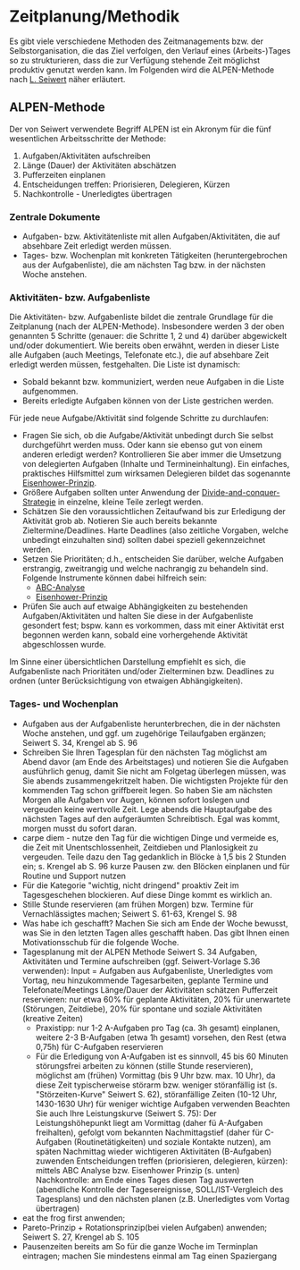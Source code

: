 # Zeitplanung/Methodik
Es gibt viele verschiedene Methoden des Zeitmanagements bzw. der
Selbstorganisation, die das Ziel verfolgen, den Verlauf eines (Arbeits-)Tages
so zu strukturieren, dass die zur Verfügung stehende Zeit möglichst produktiv
genutzt werden kann. Im Folgenden wird die ALPEN-Methode nach
[L. Seiwert](/#zusammenfassung-und-literatur)
näher erläutert.

## ALPEN-Methode
Der von Seiwert verwendete Begriff ALPEN ist ein Akronym für die fünf
wesentlichen Arbeitsschritte der Methode:

 1. Aufgaben/Aktivitäten aufschreiben
 1. Länge (Dauer) der Aktivitäten abschätzen
 1. Pufferzeiten einplanen
 1. Entscheidungen treffen: Priorisieren, Delegieren, Kürzen
 1. Nachkontrolle - Unerledigtes übertragen

### Zentrale Dokumente
 - Aufgaben- bzw. Aktivitätenliste mit allen Aufgaben/Aktivitäten, die auf
   absehbare Zeit erledigt werden müssen.
 - Tages- bzw. Wochenplan mit konkreten Tätigkeiten (heruntergebrochen aus
   der Aufgabenliste), die am nächsten Tag bzw. in der nächsten
   Woche anstehen.

### Aktivitäten- bzw. Aufgabenliste
Die Aktivitäten- bzw. Aufgabenliste bildet die zentrale Grundlage für die
Zeitplanung (nach der ALPEN-Methode). Insbesondere werden 3 der oben genannten
5 Schritte (genauer: die Schritte 1, 2 und 4) darüber abgewickelt und/oder
dokumentiert.
Wie bereits oben erwähnt, werden in dieser Liste alle Aufgaben
(auch Meetings, Telefonate etc.), die auf absehbare Zeit erledigt werden
müssen, festgehalten. Die Liste ist dynamisch:

 - Sobald bekannt bzw. kommuniziert, werden neue Aufgaben in die Liste
   aufgenommen.
 - Bereits erledigte Aufgaben können von der Liste gestrichen werden.

Für jede neue Aufgabe/Aktivität sind folgende Schritte zu durchlaufen:

 - Fragen Sie sich, ob die Aufgabe/Aktivität unbedingt durch Sie selbst
   durchgeführt werden muss. Oder kann sie ebenso gut von einem anderen
   erledigt werden? Kontrollieren Sie aber immer die Umsetzung von
   delegierten Aufgaben (Inhalte und Termineinhaltung).
   Ein einfaches, praktisches Hilfsmittel zum wirksamen Delegieren bildet
   das sogenannte [Eisenhower-Prinzip](../priorisierung/#eisenhower-prinzip).
 - Größere Aufgaben sollten unter Anwendung der
   [Divide-and-conquer-Strategie](../zielerreichung/#divide-and-conquer-strategie)
   in einzelne, kleine Teile zerlegt werden.
 - Schätzen Sie den voraussichtlichen Zeitaufwand bis zur Erledigung der
   Aktivität grob ab. Notieren Sie auch bereits bekannte Zieltermine/Deadlines.
   Harte Deadlines (also zeitliche Vorgaben, welche unbedingt einzuhalten sind)
   sollten dabei speziell gekennzeichnet werden.
 - Setzen Sie Prioritäten; d.h., entscheiden Sie darüber, welche Aufgaben
   erstrangig, zweitrangig und welche nachrangig zu behandeln sind. Folgende
   Instrumente können dabei hilfreich sein:
    - [ABC-Analyse](../priorisierung/#abc-analyse)
    - [Eisenhower-Prinzip](../priorisierung/#eisenhower-prinzip)
 - Prüfen Sie auch auf etwaige Abhängigkeiten zu bestehenden
   Aufgaben/Aktivitäten und halten Sie diese in der Aufgabenliste gesondert
   fest;    bspw. kann es vorkommen, dass mit einer Aktivität erst begonnen
   werden kann, sobald eine vorhergehende Aktivität abgeschlossen wurde.

Im Sinne einer übersichtlichen Darstellung empfiehlt es sich, die 
Aufgabenliste nach Prioritäten und/oder Zielterminen bzw. Deadlines zu
ordnen (unter Berücksichtigung von etwaigen Abhängigkeiten).

### Tages- und Wochenplan
 - Aufgaben aus der Aufgabenliste herunterbrechen, die in der nächsten Woche anstehen,
   und ggf. um zugehörige Teilaufgaben ergänzen; Seiwert S. 34, Krengel ab S. 96
 - Schreiben Sie Ihren Tagesplan für den nächsten Tag möglichst am Abend davor (am Ende des Arbeitstages) und notieren Sie die Aufgaben ausführlich genug,
   damit Sie nicht am Folgetag überlegen müssen, was Sie abends zusammengekritzelt haben. Die wichtigsten Projekte für den kommenden Tag schon griffbereit legen.
   So haben Sie am nächsten Morgen alle Aufgaben vor Augen, können sofort loslegen und vergeuden keine wertvolle Zeit.
   Lege abends die Hauptaufgabe des nächsten Tages auf den aufgeräumten Schreibtisch. Egal was kommt, morgen musst du sofort daran.
 - carpe diem - nutze den Tag für die wichtigen Dinge und vermeide es, die Zeit mit Unentschlossenheit, Zeitdieben und Planlosigkeit zu vergeuden.
   Teile dazu den Tag gedanklich in Blöcke à 1,5 bis 2 Stunden ein; s. Krengel ab S. 96
   kurze Pausen zw. den Blöcken einplanen und für Routine und Support nutzen
 - Für die Kategorie "wichtig, nicht dringend" proaktiv Zeit im Tagesgeschehen blockieren. Auf diese Dinge kommt es wirklich an.
 - Stille Stunde reservieren (am frühen Morgen) bzw. Termine für Vernachlässigtes machen; Seiwert S. 61-63, Krengel S. 98
 - Was habe ich geschafft? Machen Sie sich am Ende der Woche bewusst, was Sie in den letzten Tagen alles geschafft haben.
   Das gibt Ihnen einen Motivationsschub für die folgende Woche.
 - Tagesplanung mit der ALPEN Methode Seiwert S. 34
     Aufgaben, Aktivitäten und Termine aufschreiben (ggf. Seiwert-Vorlage S.36 verwenden):
     Input = Aufgaben aus Aufgabenliste, Unerledigtes vom Vortag, neu hinzukommende Tagesarbeiten, geplante Termine und Telefonate/Meetings
     Länge/Dauer der Aktivitäten schätzen
     Pufferzeit reservieren: nur etwa 60% für geplante Aktivitäten, 20% für unerwartete (Störungen, Zeitdiebe), 20% für spontane und soziale Aktivitäten (kreative Zeiten)
      - Praxistipp: nur 1-2 A-Aufgaben pro Tag (ca. 3h gesamt) einplanen, weitere 2-3 B-Aufgaben (etwa 1h gesamt) vorsehen, den Rest (etwa 0,75h) für C-Aufgaben reservieren
      - Für die Erledigung von A-Aufgaben ist es sinnvoll, 45 bis 60 Minuten störungsfrei arbeiten zu können (stille Stunde reservieren),
        möglichst am (frühen) Vormittag (bis 9 Uhr bzw. max. 10 Uhr), da diese Zeit typischerweise störarm bzw. weniger störanfällig ist (s. "Störzeiten-Kurve" Seiwert S. 62),
        störanfällige Zeiten (10-12 Uhr, 1430-1630 Uhr) für weniger wichtige Aufgaben verwenden
        Beachten Sie auch Ihre Leistungskurve (Seiwert S. 75): Der Leistungshöhepunkt liegt am Vormittag (daher fü A-Aufgaben freihalten), gefolgt vom bekannten Nachmittagstief (daher
        für C-Aufgaben (Routinetätigkeiten) und soziale Kontakte nutzen), am späten Nachmittag wieder wichtigeren Aktivitäten (B-Aufgaben) zuwenden
     Entscheidungen treffen (priorisieren, delegieren, kürzen):  mittels ABC Analyse bzw. Eisenhower Prinzip (s. unten)
     Nachkontrolle: am Ende eines Tages diesen Tag auswerten (abendliche Kontrolle der Tagesereignisse, SOLL/IST-Vergleich des Tagesplans) und
     den nächsten planen (z.B. Unerledigtes vom Vortag übertragen)
 - eat the frog first anwenden;
 - Pareto-Prinzip + Rotationsprinzip(bei vielen Aufgaben) anwenden; Seiwert S. 27, Krengel ab S. 105
 - Pausenzeiten bereits am So für die ganze Woche im Terminplan eintragen; machen Sie mindestens einmal am Tag einen Spaziergang

